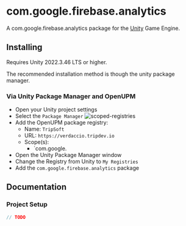 # com.google.firebase.analytics


A com.google.firebase.analytics package for the [Unity](https://unity.com/) Game Engine.

## Installing

Requires Unity 2022.3.46 LTS or higher.

The recommended installation method is though the unity package manager.

### Via Unity Package Manager and OpenUPM

- Open your Unity project settings
- Select the `Package Manager`
![scoped-registries](https://europe1.discourse-cdn.com/unity/original/3X/8/6/86d23e43ae16b26badf2072280c9d4cbe03d568e.png)
- Add the OpenUPM package registry:
  - Name: `TripSoft`
  - URL: `https://verdaccio.tripdev.io`
  - Scope(s):
    - `com.google.
- Open the Unity Package Manager window
- Change the Registry from Unity to `My Registries`
- Add the `com.google.firebase.analytics` package

## Documentation

### Project Setup

```csharp
// TODO
```
